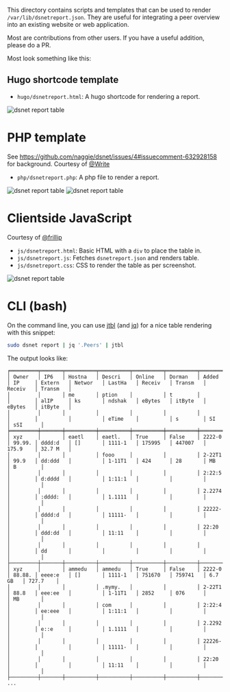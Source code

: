 This directory contains scripts and templates that can be used to render
`/var/lib/dsnetreport.json`. They are useful for integrating a peer overview
into an existing website or web application.

Most are contributions from other users. If you have a useful addition, please
do a PR.

Most look something like this:

## Hugo shortcode template

* `hugo/dsnetreport.html`: A hugo shortcode for rendering a report.

![dsnet report table](https://raw.githubusercontent.com/naggie/dsnet/master/etc/report.png)

# PHP template
See https://github.com/naggie/dsnet/issues/4#issuecomment-632928158 for background. Courtesy of [@Write](https://github.com/Write)

* `php/dsnetreport.php`: A php file to render a report.

![dsnet report table](https://user-images.githubusercontent.com/541722/82712747-0cf42180-9c89-11ea-92fa-0974a34c5c79.jpg)
![dsnet report table](https://user-images.githubusercontent.com/541722/82712745-0a91c780-9c89-11ea-91a8-828e0be38951.jpg)

# Clientside JavaScript

Courtesy of [@frillip](https://github.com/frillip/)

* `js/dsnetreport.html`: Basic HTML with a `div` to place the table in.
* `js/dsnetreport.js`: Fetches `dsnetreport.json` and renders table.
* `js/dsnetreport.css`: CSS to render the table as per screenshot.

![dsnet report table](https://raw.githubusercontent.com/naggie/dsnet/master/etc/dsnet-report-js.png)

# CLI (bash)

On the command line, you can use [jtbl](https://github.com/kellyjonbrazil/jtbl) (and [jq](https://stedolan.github.io/jq/)) for a nice table rendering with this snippet:

```bash
sudo dsnet report | jq '.Peers' | jtbl
```

The output looks like:
```
╒═════════╤═══════╤══════════╤══════════╤══════════╤══════════╤═════════╤════════╤══════════╤══════════╤══════════╤══════════╤══════════╤══════════╤══════════╕
│ Owner   │ IP6   │ Hostna   │ Descri   │ Online   │ Dorman   │ Added   │ IP     │ Extern   │ Networ   │ LastHa   │ Receiv   │ Transm   │ Receiv   │ Transm   │
│         │       │ me       │ ption    │          │ t        │         │        │ alIP     │ ks       │ ndshak   │ eBytes   │ itByte   │ eBytes   │ itByte   │
│         │       │          │          │          │          │         │        │          │          │ eTime    │          │ s        │ SI       │ sSI      │
╞═════════╪═══════╪══════════╪══════════╪══════════╪══════════╪═════════╪════════╪══════════╪══════════╪══════════╪══════════╪══════════╪══════════╪══════════╡
│ xyz     │       │ eaetl    │ eaetl.   │ True     │ False    │ 2222-0  │ 99.99. │ dddd:d   │ []       │ 1111-1   │ 175995   │ 447007   │ 175.9    │ 32.7 M   │
│         │       │          │ fooo     │          │          │ 2-22T1  │ 99.9   │ dd:ddd   │          │ 1-11T1   │ 424      │ 28       │ MB       │ B        │
│         │       │          │          │          │          │ 2:22:5  │        │ d:dddd   │          │ 1:11:1   │          │          │          │          │
│         │       │          │          │          │          │ 2.2274  │        │ :dddd:   │          │ 1.1111   │          │          │          │          │
│         │       │          │          │          │          │ 22222-  │        │ dddd:d   │          │ 11111-   │          │          │          │          │
│         │       │          │          │          │          │ 22:20   │        │ ddd:dd   │          │ 11:11    │          │          │          │          │
│         │       │          │          │          │          │         │        │ dd       │          │          │          │          │          │          │
├─────────┼───────┼──────────┼──────────┼──────────┼──────────┼─────────┼────────┼──────────┼──────────┼──────────┼──────────┼──────────┼──────────┼──────────┤
│ xyz     │       │ ammedu   │ ammedu   │ True     │ False    │ 2222-0  │ 88.88. │ eeee:e   │ []       │ 1111-1   │ 751670   │ 759741   │ 6.7 GB   │ 727.7    │
│         │       │          │ .mymy.   │          │          │ 2-22T1  │ 88.8   │ eee:ee   │          │ 1-11T1   │ 2852     │ 076      │          │ MB       │
│         │       │          │ com      │          │          │ 2:22:4  │        │ ee:eee   │          │ 1:11:1   │          │          │          │          │
│         │       │          │          │          │          │ 2.2292  │        │ e::e     │          │ 1.1111   │          │          │          │          │
│         │       │          │          │          │          │ 22226-  │        │          │          │ 11111-   │          │          │          │          │
│         │       │          │          │          │          │ 22:20   │        │          │          │ 11:11    │          │          │          │          │
├─────────┼───────┼──────────┼──────────┼──────────┼──────────┼─────────┼────────┼──────────┼──────────┼──────────┼──────────┼──────────┼──────────┼──────────┤
...
```